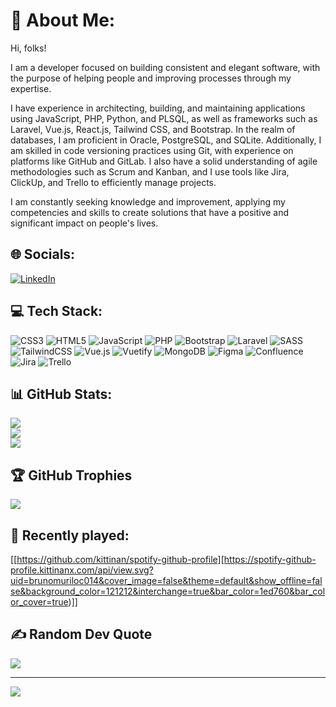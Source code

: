 # 💫 About Me:
Hi, folks!

I am a developer focused on building consistent and elegant software, with the purpose of helping people and improving processes through my expertise.

I have experience in architecting, building, and maintaining applications using JavaScript, PHP, Python, and PLSQL, as well as frameworks such as Laravel, Vue.js, React.js, Tailwind CSS, and Bootstrap. In the realm of databases, I am proficient in Oracle, PostgreSQL, and SQLite. Additionally, I am skilled in code versioning practices using Git, with experience on platforms like GitHub and GitLab. I also have a solid understanding of agile methodologies such as Scrum and Kanban, and I use tools like Jira, ClickUp, and Trello to efficiently manage projects.

I am constantly seeking knowledge and improvement, applying my competencies and skills to create solutions that have a positive and significant impact on people's lives.

## 🌐 Socials:
[![LinkedIn](https://img.shields.io/badge/LinkedIn-%230077B5.svg?logo=linkedin&logoColor=white)](https://linkedin.com/in/bruno-murilo) 

## 💻 Tech Stack:
![CSS3](https://img.shields.io/badge/css3-%231572B6.svg?style=for-the-badge&logo=css3&logoColor=white) ![HTML5](https://img.shields.io/badge/html5-%23E34F26.svg?style=for-the-badge&logo=html5&logoColor=white) ![JavaScript](https://img.shields.io/badge/javascript-%23323330.svg?style=for-the-badge&logo=javascript&logoColor=%23F7DF1E) ![PHP](https://img.shields.io/badge/php-%23777BB4.svg?style=for-the-badge&logo=php&logoColor=white) ![Bootstrap](https://img.shields.io/badge/bootstrap-%23563D7C.svg?style=for-the-badge&logo=bootstrap&logoColor=white) ![Laravel](https://img.shields.io/badge/laravel-%23FF2D20.svg?style=for-the-badge&logo=laravel&logoColor=white) ![SASS](https://img.shields.io/badge/SASS-hotpink.svg?style=for-the-badge&logo=SASS&logoColor=white) ![TailwindCSS](https://img.shields.io/badge/tailwindcss-%2338B2AC.svg?style=for-the-badge&logo=tailwind-css&logoColor=white) ![Vue.js](https://img.shields.io/badge/vuejs-%2335495e.svg?style=for-the-badge&logo=vuedotjs&logoColor=%234FC08D) ![Vuetify](https://img.shields.io/badge/Vuetify-1867C0?style=for-the-badge&logo=vuetify&logoColor=AEDDFF) ![MongoDB](https://img.shields.io/badge/MongoDB-%234ea94b.svg?style=for-the-badge&logo=mongodb&logoColor=white) 	![Figma](https://img.shields.io/badge/figma-%23F24E1E.svg?style=for-the-badge&logo=figma&logoColor=white) ![Confluence](https://img.shields.io/badge/confluence-%23172BF4.svg?style=for-the-badge&logo=confluence&logoColor=white) ![Jira](https://img.shields.io/badge/jira-%230A0FFF.svg?style=for-the-badge&logo=jira&logoColor=white) ![Trello](https://img.shields.io/badge/Trello-%23026AA7.svg?style=for-the-badge&logo=Trello&logoColor=white)
## 📊 GitHub Stats:
![](https://github-readme-stats.vercel.app/api?username=brun0muril0&theme=radical&hide_border=false&include_all_commits=false&count_private=false)<br/>
![](https://github-readme-streak-stats.herokuapp.com/?user=brun0muril0&theme=radical&hide_border=false)<br/>
![](https://github-readme-stats.vercel.app/api/top-langs/?username=brun0muril0&theme=radical&hide_border=false&include_all_commits=false&count_private=false&layout=compact)

## 🏆 GitHub Trophies
![](https://github-profile-trophy.vercel.app/?username=brun0muril0&theme=radical&no-frame=false&no-bg=false&margin-w=4)

## 🎵 Recently played:
[[https://github.com/kittinan/spotify-github-profile][https://spotify-github-profile.kittinanx.com/api/view.svg?uid=brunomuriloc014&cover_image=false&theme=default&show_offline=false&background_color=121212&interchange=true&bar_color=1ed760&bar_color_cover=true)]]

## ✍️ Random Dev Quote
![](https://quotes-github-readme.vercel.app/api?type=vetical&theme=radical)

---
[![](https://visitcount.itsvg.in/api?id=brun0muril0&icon=1&color=8)](https://visitcount.itsvg.in)

<!-- Proudly created with GPRM ( https://gprm.itsvg.in ) -->
